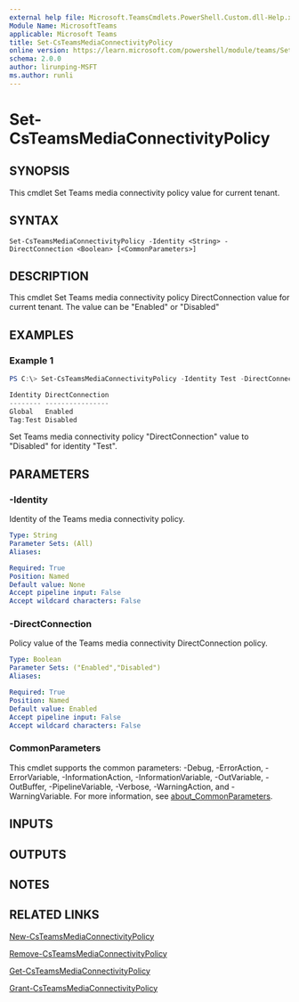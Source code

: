 ```yaml
---
external help file: Microsoft.TeamsCmdlets.PowerShell.Custom.dll-Help.xml
Module Name: MicrosoftTeams
applicable: Microsoft Teams
title: Set-CsTeamsMediaConnectivityPolicy
online version: https://learn.microsoft.com/powershell/module/teams/Set-CsTeamsMediaConnectivityPolicy
schema: 2.0.0
author: lirunping-MSFT
ms.author: runli
---
```


# Set-CsTeamsMediaConnectivityPolicy

## SYNOPSIS

This cmdlet Set Teams media connectivity policy value for current tenant.

## SYNTAX

```
Set-CsTeamsMediaConnectivityPolicy -Identity <String> -DirectConnection <Boolean> [<CommonParameters>]
```

## DESCRIPTION

This cmdlet Set Teams media connectivity policy DirectConnection value for current tenant. The value can be "Enabled" or "Disabled"

## EXAMPLES

### Example 1
```powershell
PS C:\> Set-CsTeamsMediaConnectivityPolicy -Identity Test -DirectConnection Disabled

Identity DirectConnection
-------- ----------------
Global   Enabled
Tag:Test Disabled
```

Set Teams media connectivity policy "DirectConnection" value to "Disabled" for identity "Test".

## PARAMETERS

### -Identity
Identity of the Teams media connectivity policy.

```yaml
Type: String
Parameter Sets: (All)
Aliases:

Required: True
Position: Named
Default value: None
Accept pipeline input: False
Accept wildcard characters: False
```

### -DirectConnection
Policy value of the Teams media connectivity DirectConnection policy.

```yaml
Type: Boolean
Parameter Sets: ("Enabled","Disabled")
Aliases:

Required: True
Position: Named
Default value: Enabled
Accept pipeline input: False
Accept wildcard characters: False
```

### CommonParameters
This cmdlet supports the common parameters: -Debug, -ErrorAction, -ErrorVariable, -InformationAction, -InformationVariable, -OutVariable, -OutBuffer, -PipelineVariable, -Verbose, -WarningAction, and -WarningVariable. For more information, see [about_CommonParameters](https://go.microsoft.com/fwlink/?LinkID=113216).

## INPUTS

## OUTPUTS

## NOTES

## RELATED LINKS

[New-CsTeamsMediaConnectivityPolicy](https://learn.microsoft.com/powershell/module/teams/new-csteamsmediaconnectivitypolicy)

[Remove-CsTeamsMediaConnectivityPolicy](https://learn.microsoft.com/powershell/module/teams/remove-csteamsmediaconnectivitypolicy)

[Get-CsTeamsMediaConnectivityPolicy](https://learn.microsoft.com/powershell/module/teams/get-csteamsmediaconnectivitypolicy)

[Grant-CsTeamsMediaConnectivityPolicy](https://learn.microsoft.com/powershell/module/teams/grant-csteamsmediaconnectivitypolicy)
